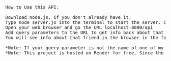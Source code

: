 <pre>How to Use this API:

Download node.js, if you don't already have it. 
Type node server.js into the terminal to start the server. Console will confirm that the server is running.
Open your web browser and go the URL localhost:8000/api
Add query parameters to the URL to get info back about that friend. Ex. localhost:8000/api/ainsley or localhost:8000/api/laurel. Press enter to refresh your browser.
You will see info about that friend in the browser in the form of a JSON object.

*Note: If your query parameter is not the name of one of my friends, you will get back a JSON object that says the info is unknown. 
*Note: This project is hosted on Render for free. Since the hosting is free, it will spin down with inactivity, which can delay requests by 50 seconds or more.
</pre>
